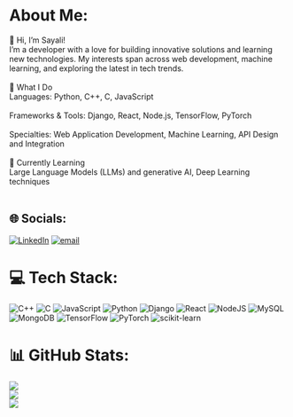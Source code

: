 # About Me:
👋 Hi, I’m Sayali!<br>I’m a developer with a love for building innovative solutions and learning new technologies. My interests span across web development, machine learning, and exploring the latest in tech trends.<br><br>🚀 What I Do<br>Languages: Python, C++, C, JavaScript<br><br>Frameworks & Tools: Django, React, Node.js, TensorFlow, PyTorch<br><br>Specialties: Web Application Development, Machine Learning, API Design and Integration<br><br>🌱 Currently Learning<br>Large Language Models (LLMs) and generative AI, Deep Learning techniques<br><br>


## 🌐 Socials:
[![LinkedIn](https://img.shields.io/badge/LinkedIn-%230077B5.svg?logo=linkedin&logoColor=white)](https://in.linkedin.com/in/sayali-datar-a877b6252) [![email](https://img.shields.io/badge/Email-D14836?logo=gmail&logoColor=white)](mailto:sayalidatar233@gmail.com) 

# 💻 Tech Stack:
![C++](https://img.shields.io/badge/c++-%2300599C.svg?style=for-the-badge&logo=c%2B%2B&logoColor=white) ![C](https://img.shields.io/badge/c-%2300599C.svg?style=for-the-badge&logo=c&logoColor=white) ![JavaScript](https://img.shields.io/badge/javascript-%23323330.svg?style=for-the-badge&logo=javascript&logoColor=%23F7DF1E) ![Python](https://img.shields.io/badge/python-3670A0?style=for-the-badge&logo=python&logoColor=ffdd54) ![Django](https://img.shields.io/badge/django-%23092E20.svg?style=for-the-badge&logo=django&logoColor=white) ![React](https://img.shields.io/badge/react-%2320232a.svg?style=for-the-badge&logo=react&logoColor=%2361DAFB) ![NodeJS](https://img.shields.io/badge/node.js-6DA55F?style=for-the-badge&logo=node.js&logoColor=white) ![MySQL](https://img.shields.io/badge/mysql-4479A1.svg?style=for-the-badge&logo=mysql&logoColor=white) ![MongoDB](https://img.shields.io/badge/MongoDB-%234ea94b.svg?style=for-the-badge&logo=mongodb&logoColor=white) ![TensorFlow](https://img.shields.io/badge/TensorFlow-%23FF6F00.svg?style=for-the-badge&logo=TensorFlow&logoColor=white) ![PyTorch](https://img.shields.io/badge/PyTorch-%23EE4C2C.svg?style=for-the-badge&logo=PyTorch&logoColor=white) ![scikit-learn](https://img.shields.io/badge/scikit--learn-%23F7931E.svg?style=for-the-badge&logo=scikit-learn&logoColor=white)
# 📊 GitHub Stats:
![](https://github-readme-stats.vercel.app/api?username=sayali-datar&theme=dark&hide_border=false&include_all_commits=false&count_private=false)<br/>
![](https://nirzak-streak-stats.vercel.app/?user=sayali-datar&theme=dark&hide_border=false)<br/>
![](https://github-readme-stats.vercel.app/api/top-langs/?username=sayali-datar&theme=dark&hide_border=false&include_all_commits=false&count_private=false&layout=compact)

<!-- Proudly created with GPRM ( https://gprm.itsvg.in ) -->
